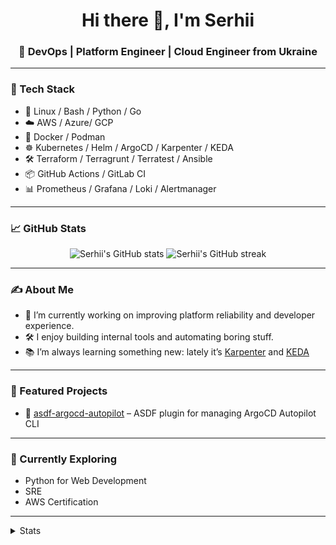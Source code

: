 <h1 align="center">Hi there 👋, I'm Serhii</h1>
<h3 align="center">🚀 DevOps | Platform Engineer | Cloud Engineer from Ukraine</h3>

---

### 🧰 Tech Stack

- 🐧 Linux / Bash / Python / Go
- ☁️ AWS / Azure/ GCP
- 🐳 Docker / Podman
- ☸️ Kubernetes / Helm / ArgoCD / Karpenter / KEDA
- 🛠️ Terraform / Terragrunt / Terratest / Ansible
- 📦 GitHub Actions / GitLab CI
- 📊 Prometheus / Grafana / Loki / Alertmanager

---

### 📈 GitHub Stats

<p align="center">
  <img src="https://github-readme-stats.vercel.app/api?username=SerhiiK&show_icons=true&theme=dark" alt="Serhii's GitHub stats" />
  <img src="https://github-readme-streak-stats.herokuapp.com/?user=SerhiiK&theme=dark" alt="Serhii's GitHub streak" />
</p>

---

### ✍️ About Me

- 🔭 I’m currently working on improving platform reliability and developer experience.
- 🛠 I enjoy building internal tools and automating boring stuff.
- 📚 I’m always learning something new: lately it’s [Karpenter](https://karpenter.sh) and [KEDA](https://keda.sh/)

---

### 📎 Featured Projects

- 🧩 [asdf-argocd-autopilot](https://github.com/SerhiiK/asdf-argocd-autopilot) – ASDF plugin for managing ArgoCD Autopilot CLI
<!--
- 🔧 [StalePVC Cleaner](https://github.com/SerhiiK/stalepvc-cleaner) – Kubernetes operator for automatic PVC cleanup
- 🛒 [s3ls](https://github.com/SerhiiK/s3ls) – s3 buckets explorer
-->
---

### 🧭 Currently Exploring

- Python for Web Development
- SRE 
- AWS Certification

---

<details>
<summary>Stats</summary>
<a href="https://u8views.com/github/SerhiiK"><img src="https://u8views.com/api/v1/github/profiles/6170876/views/day-week-month-total-count.svg"></a>
</details>
